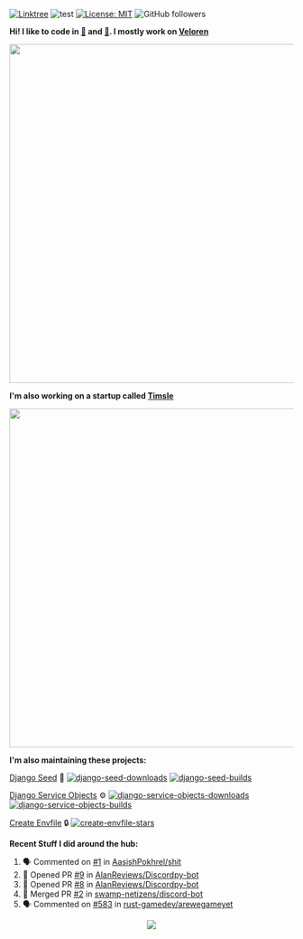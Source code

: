 [![Linktree](https://img.shields.io/badge/linktree-1de9b6?style=for-the-badge&logo=linktree&logoColor=white)](https://linktr.ee/angelonfira)
![test](https://hits.seeyoufarm.com/api/count/incr/badge.svg?url=https://github.com/AngelOnFira)
[![License: MIT](https://img.shields.io/badge/License-MIT-yellow.svg)](https://opensource.org/licenses/MIT)
![GitHub followers](https://img.shields.io/github/followers/angelonfira?style=social)

**Hi! I like to code in [:crab:](https://www.rust-lang.org/) and [:snake:](https://www.python.org/). I mostly work on [Veloren](https://veloren.net)**

<p align="center">
  <img width="600" src="https://media.discordapp.net/attachments/444005079410802699/730566298073038949/rsz_5f0656b6aa176.png">
</p>

**I'm also working on a startup called [Timsle](https://timsle.com)**

<p align="center">
  <img width="600" src="https://media.discordapp.net/attachments/444005079410802699/730566842674053130/rsz_5f0657242abb4.png">
</p>

**I'm also maintaining these projects:**

[Django Seed](https://github.com/Brobin/django-seed)
:seedling:
[![django-seed-downloads](https://pepy.tech/badge/django-seed)](https://pepy.tech/project/django-seed)
[![django-seed-builds](https://github.com/Brobin/django-seed/workflows/Test/badge.svg)](https://github.com/Brobin/django-seed)

[Django Service Objects](https://github.com/mixxorz/django-service-objects)
:gear:
[![django-service-objects-downloads](https://pepy.tech/badge/django-service-objects)](https://pepy.tech/project/django-service-objects)
[![django-service-objects-builds](https://github.com/mixxorz/django-service-objects/actions/workflows/test.yml/badge.svg)](https://github.com/mixxorz/django-service-objects/actions/workflows/test.yml)

[Create Envfile](https://github.com/SpicyPizza/create-envfile)
:lock:
[![create-envfile-stars](https://img.shields.io/github/stars/SpicyPizza/create-envfile?style=social)](https://github.com/SpicyPizza/create-envfile)

**Recent Stuff I did around the hub:**

<!--START_SECTION:activity-->
1. 🗣 Commented on [#1](https://github.com/AasishPokhrel/shit/issues/1#issuecomment-2964464537) in [AasishPokhrel/shit](https://github.com/AasishPokhrel/shit)
2. 💪 Opened PR [#9](https://github.com/AlanReviews/Discordpy-bot/pull/9) in [AlanReviews/Discordpy-bot](https://github.com/AlanReviews/Discordpy-bot)
3. 💪 Opened PR [#8](https://github.com/AlanReviews/Discordpy-bot/pull/8) in [AlanReviews/Discordpy-bot](https://github.com/AlanReviews/Discordpy-bot)
4. 🎉 Merged PR [#2](https://github.com/swamp-netizens/discord-bot/pull/2) in [swamp-netizens/discord-bot](https://github.com/swamp-netizens/discord-bot)
5. 🗣 Commented on [#583](https://github.com/rust-gamedev/arewegameyet/pull/583#issuecomment-2557443919) in [rust-gamedev/arewegameyet](https://github.com/rust-gamedev/arewegameyet)
<!--END_SECTION:activity-->

<p align="center">
  <img src="https://github-profile-trophy.vercel.app/?username=angelonfira&column=4&theme=nord&margin-w=15&margin-h=15">
</p>
